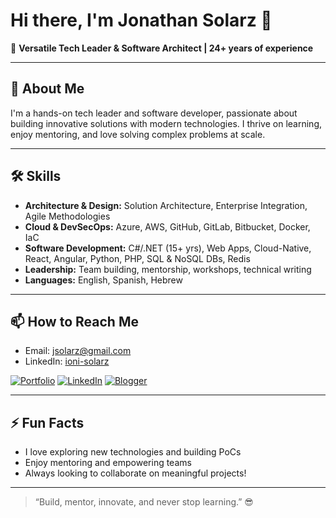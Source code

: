 # Hi there, I'm Jonathan Solarz 👋

🚀 **Versatile Tech Leader & Software Architect | 24+ years of experience**

---

## 🌟 About Me

I'm a hands-on tech leader and software developer, passionate about building innovative solutions with modern technologies. I thrive on learning, enjoy mentoring, and love solving complex problems at scale.

---

## 🛠️ Skills

- **Architecture & Design:** Solution Architecture, Enterprise Integration, Agile Methodologies
- **Cloud & DevSecOps:** Azure, AWS, GitHub, GitLab, Bitbucket, Docker, IaC
- **Software Development:** C#/.NET (15+ yrs), Web Apps, Cloud-Native, React, Angular, Python, PHP, SQL & NoSQL DBs, Redis
- **Leadership:** Team building, mentorship, workshops, technical writing
- **Languages:** English, Spanish, Hebrew

---

## 📫 How to Reach Me

- Email: [jsolarz@gmail.com](mailto:jsolarz@gmail.com)
- LinkedIn: [ioni-solarz](https://linkedin.com/in/ioni-solarz)

[![Portfolio](https://img.shields.io/badge/-Portfolio-943be7?style=for-the-badge&logo=link&logoColor=white)](https://ioni.solarz.me/portfolio)
[![LinkedIn](https://img.shields.io/badge/-LinkedIn-0077B5?style=for-the-badge&logo=linkedin&logoColor=white)](https://linkedin.com/in/ioni-solarz)
[![Blogger](https://img.shields.io/badge/Blogger-FF5722?style=for-the-badge&logo=blogger&logoColor=white)](https://ioni.solarz.me/blog)



---

## ⚡ Fun Facts

- I love exploring new technologies and building PoCs
- Enjoy mentoring and empowering teams
- Always looking to collaborate on meaningful projects!

---

> “Build, mentor, innovate, and never stop learning.” 😎
